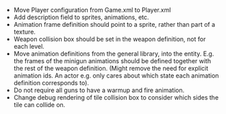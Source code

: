 * Move Player configuration from Game.xml to Player.xml
* Add description field to sprites, animations, etc.
* Animation frame definition should point to a sprite, rather than part of a texture.
* Weapon collision box should be set in the weapon definition, not for each level.
* Move animation definitions from the general library, into the entity. E.g. the frames of the minigun animations should be defined together with the rest of the weapon definition. (Might remove the need for explicit animation ids. An actor e.g. only cares about which state each animation definition corresponds to).
* Do not require all guns to have a warmup and fire animation.
* Change debug rendering of tile collision box to consider which sides the tile can collide on.